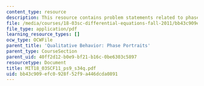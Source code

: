```yaml
---
content_type: resource
description: This resource contains problem statements related to phase portraits.
file: /media/courses/18-03sc-differential-equations-fall-2011/bb43c909efc0928f52f9a446dcda0891_MIT18_03SCF11_ps9_s34q.pdf
file_type: application/pdf
learning_resource_types: []
ocw_type: OCWFile
parent_title: 'Qualitative Behavior: Phase Portraits'
parent_type: CourseSection
parent_uid: 40ff2d12-b0e9-bf21-b16c-0be6303c5897
resourcetype: Document
title: MIT18_03SCF11_ps9_s34q.pdf
uid: bb43c909-efc0-928f-52f9-a446dcda0891
---
```


